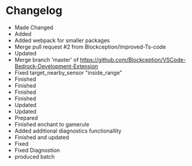 # Changelog 
- Made Changed
- Added
- Added webpack for smaller packages
- Merge pull request #2 from Blockception/Improved-Ts-code
- Updated
- Merge branch 'master' of https://github.com/Blockception/VSCode-Bedrock-Development-Extension
- Fixed target_nearby_sensor "inside_range"
- Finished
- Finished
- Finished
- Finished
- Updated
- Updated
- Prepared
- Finished enchant to gamerule
- Added additional diagnostics functionallity
- Finished and updated
- Fixed
- Fixed Diagnostion
- produced batch